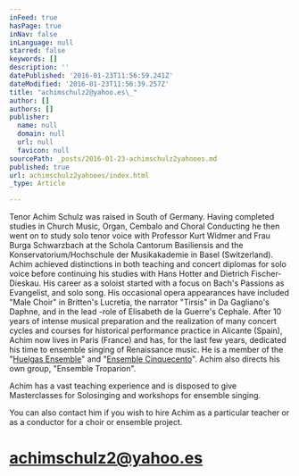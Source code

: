 ```yaml
---
inFeed: true
hasPage: true
inNav: false
inLanguage: null
starred: false
keywords: []
description: ''
datePublished: '2016-01-23T11:56:59.241Z'
dateModified: '2016-01-23T11:56:39.257Z'
title: "achimschulz2@yahoo.es\_"
author: []
authors: []
publisher:
  name: null
  domain: null
  url: null
  favicon: null
sourcePath: _posts/2016-01-23-achimschulz2yahooes.md
published: true
url: achimschulz2yahooes/index.html
_type: Article

---
```

Tenor Achim Schulz was raised in South of Germany. Having completed studies in Church Music, Organ, Cembalo and Choral Conducting he then went on to study solo tenor voice with Professor Kurt Widmer and Frau Burga Schwarzbach at the Schola Cantorum Basiliensis and the Konservatorium/Hochschule der Musikakademie in Basel (Switzerland). Achim achieved distinctions in both teaching and concert diplomas for solo voice before continuing his studies with Hans Hotter and Dietrich Fischer-Dieskau. His career as a soloist started with a focus on Bach's Passions as Evangelist, and solo song. His occasional opera appearances have included "Male Choir" in Britten's Lucretia, the narrator "Tirsis" in Da Gagliano's Daphne, and in the lead -role of Elisabeth de la Guerre's Cephale. After 10 years of intense musical preparation and the realization of many concert cycles and courses for historical performance practice in Alicante (Spain), Achim now lives in Paris (France) and has, for the last few years, dedicated his time to ensemble singing of Renaissance music. He is a member of the "[Huelgas Ensemble][0]"  and "[Ensemble Cinquecento][1]". Achim also directs his own group, "Ensemble Troparion".

Achim has a vast teaching experience and is disposed to give Masterclasses for Solosinging and workshops for ensemble singing. 

You can also contact him if you wish to hire Achim as a particular teacher or as a conductor for a choir or ensemble project.

# achimschulz2@yahoo.es 

[0]: http://www.huelgasensemble.be/
[1]: http://www.ensemblecinquecento.com/